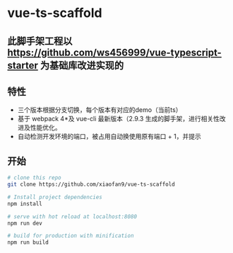 # vue-ts-scaffold

>

## 此脚手架工程以 https://github.com/ws456999/vue-typescript-starter 为基础库改进实现的

## 特性

* 三个版本根据分支切换，每个版本有对应的demo（当前ts）
* 基于 webpack 4\*及 vue-cli 最新版本（2.9.3 生成的脚手架，进行相关性改进及性能优化。
* 自动检测开发环境的端口，被占用自动换使用原有端口 + 1，并提示

## 开始

```bash
# clone this repo
git clone https://github.com/xiaofan9/vue-ts-scaffold

# Install project dependencies
npm install

# serve with hot reload at localhost:8080
npm run dev

# build for production with minification
npm run build
```
